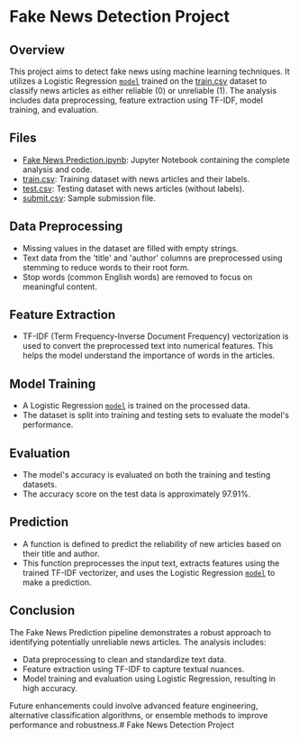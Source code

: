 # Fake News Detection Project

## Overview

This project aims to detect fake news using machine learning techniques. It utilizes a Logistic Regression [`model`](Fake%20News%20Prediction.ipynb) trained on the [train.csv](train.csv) dataset to classify news articles as either reliable (0) or unreliable (1). The analysis includes data preprocessing, feature extraction using TF-IDF, model training, and evaluation.

## Files

-   [Fake News Prediction.ipynb](Fake%20News%20Prediction.ipynb): Jupyter Notebook containing the complete analysis and code.
-   [train.csv](train.csv): Training dataset with news articles and their labels.
-   [test.csv](test.csv): Testing dataset with news articles (without labels).
-   [submit.csv](submit.csv): Sample submission file.

## Data Preprocessing

-   Missing values in the dataset are filled with empty strings.
-   Text data from the 'title' and 'author' columns are preprocessed using stemming to reduce words to their root form.
-   Stop words (common English words) are removed to focus on meaningful content.

## Feature Extraction

-   TF-IDF (Term Frequency-Inverse Document Frequency) vectorization is used to convert the preprocessed text into numerical features. This helps the model understand the importance of words in the articles.

## Model Training

-   A Logistic Regression [`model`](Fake%20News%20Prediction.ipynb) is trained on the processed data.
-   The dataset is split into training and testing sets to evaluate the model's performance.

## Evaluation

-   The model's accuracy is evaluated on both the training and testing datasets.
-   The accuracy score on the test data is approximately 97.91%.

## Prediction

-   A function is defined to predict the reliability of new articles based on their title and author.
-   This function preprocesses the input text, extracts features using the trained TF-IDF vectorizer, and uses the Logistic Regression [`model`](Fake%20News%20Prediction.ipynb) to make a prediction.

## Conclusion

The Fake News Prediction pipeline demonstrates a robust approach to identifying potentially unreliable news articles. The analysis includes:

-   Data preprocessing to clean and standardize text data.
-   Feature extraction using TF-IDF to capture textual nuances.
-   Model training and evaluation using Logistic Regression, resulting in high accuracy.

Future enhancements could involve advanced feature engineering, alternative classification algorithms, or ensemble methods to improve performance and robustness.# Fake News Detection Project
